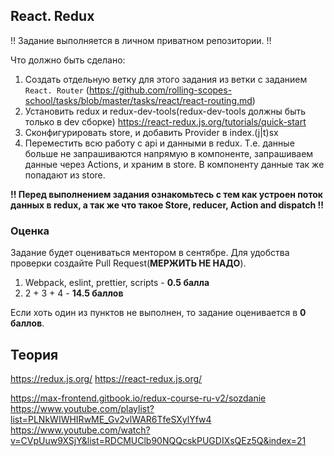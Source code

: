 


## React. Redux




!! Задание выполняется в личном приватном репозитории. !!




Что должно быть сделано:



1) Создать отдельную ветку для этого задания из ветки с заданием `React. Router` (https://github.com/rolling-scopes-school/tasks/blob/master/tasks/react/react-routing.md)
2) Установить redux и redux-dev-tools(redux-dev-tools должны быть только в dev сборке) https://react-redux.js.org/tutorials/quick-start
3) Сконфигурировать store, и добавить Provider в index.(j|t)sx
4) Переместить всю работу с api и данными в redux. Т.е. данные больше не запрашиваются напрямую в компоненте, запрашиваем данные через Actions, и храним в store. В компоненту данные так же попадают из store.

**!! Перед выполнением задания ознакомьтесь с тем как устроен поток данных в redux, а так же что такое Store, reducer, Action and dispatch !!**

### Оценка




Задание будет оцениваться ментором в сентябре. Для удобства проверки создайте Pull Request(**МЕРЖИТЬ НЕ НАДО**).




1) Webpack, eslint, prettier, scripts - **0.5 балла**
2) 2 + 3 + 4 - **14.5 баллов**




Если хоть один из пунктов не выполнен, то задание оценивается в **0 баллов**.

## Теория

https://redux.js.org/
https://react-redux.js.org/

https://max-frontend.gitbook.io/redux-course-ru-v2/sozdanie
https://www.youtube.com/playlist?list=PLNkWIWHIRwME_Gv2vlWAR6TfeSXylYfw4
https://www.youtube.com/watch?v=CVpUuw9XSjY&list=RDCMUClb90NQQcskPUGDIXsQEz5Q&index=21


